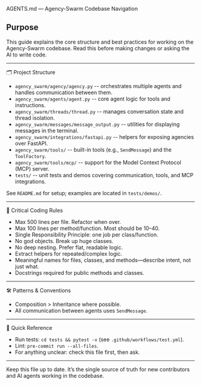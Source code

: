 AGENTS.md — Agency-Swarm Codebase Navigation

Purpose
-------
This guide explains the core structure and best practices for working on the Agency-Swarm codebase.
Read this before making changes or asking the AI to write code.

--------

:card_index_dividers: Project Structure
- `agency_swarm/agency/agency.py` -- orchestrates multiple agents and handles communication between them.
- `agency_swarm/agents/agent.py` -- core agent logic for tools and instructions.
- `agency_swarm/threads/thread.py` -- manages conversation state and thread isolation.
- `agency_swarm/messages/message_output.py` -- utilities for displaying messages in the terminal.
- `agency_swarm/integrations/fastapi.py` -- helpers for exposing agencies over FastAPI.
- `agency_swarm/tools/` -- built-in tools (e.g., `SendMessage`) and the `ToolFactory`.
- `agency_swarm/tools/mcp/` -- support for the Model Context Protocol (MCP) server.
- `tests/` -- unit tests and demos covering communication, tools, and MCP integrations.

See `README.md` for setup; examples are located in `tests/demos/`.

--------

:vertical_traffic_light: Critical Coding Rules
- Max 500 lines per file. Refactor when over.
- Max 100 lines per method/function. Most should be 10–40.
- Single Responsibility Principle: one job per class/function.
- No god objects. Break up huge classes.
- No deep nesting. Prefer flat, readable logic.
- Extract helpers for repeated/complex logic.
- Meaningful names for files, classes, and methods—describe intent, not just what.
- Docstrings required for public methods and classes.

--------

:hammer_and_wrench: Patterns & Conventions
- Composition > Inheritance where possible.
- All communication between agents uses `SendMessage`.

--------

:mag_right: Quick Reference
- Run tests: `cd tests && pytest -v` (see `.github/workflows/test.yml`).
- Lint: `pre-commit run --all-files`.
- For anything unclear: check this file first, then ask.

--------

Keep this file up to date. It’s the single source of truth for new contributors and AI agents working in the codebase.
